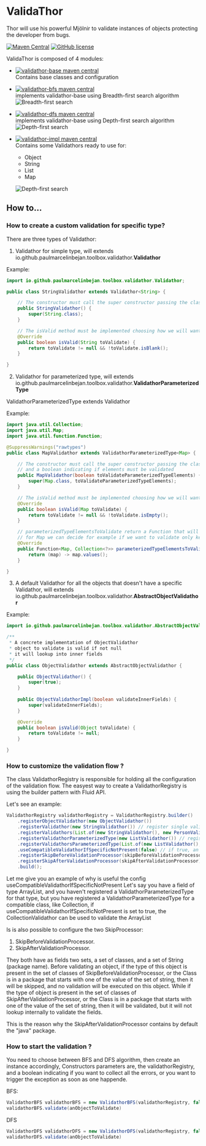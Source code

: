 # ValidaThor
Thor will use his powerful Mjölnir to validate instances of objects protecting the developer from bugs.

[![Maven Central](https://img.shields.io/maven-central/v/io.github.paulmarcelinbejan.toolbox/validathor.svg)](https://central.sonatype.com/artifact/io.github.paulmarcelinbejan.toolbox/validathor)
[![GitHub license](https://img.shields.io/github/license/Naereen/StrapDown.js.svg)](https://github.com/paulmarcelinbejan/ValidaThor/blob/develop/V3/LICENSE)

ValidaThor is composed of 4 modules:
- [![validathor-base maven central](https://img.shields.io/maven-central/v/io.github.paulmarcelinbejan.toolbox/validathor-base?style=for-the-badge&label=validathor-base)](https://central.sonatype.com/artifact/io.github.paulmarcelinbejan.toolbox/validathor-base)<br>
  Contains base classes and configuration
- [![validathor-bfs maven central](https://img.shields.io/maven-central/v/io.github.paulmarcelinbejan.toolbox/validathor-bfs?style=for-the-badge&label=validathor-bfs)](https://central.sonatype.com/artifact/io.github.paulmarcelinbejan.toolbox/validathor-bfs)<br>
  implements validathor-base using Breadth-first search algorithm<br>
  ![Breadth-first search](https://raw.githubusercontent.com/paulmarcelinbejan/ValidaThor/develop/V3/resources/BFS.png)<br>
- [![validathor-dfs maven central](https://img.shields.io/maven-central/v/io.github.paulmarcelinbejan.toolbox/validathor-dfs?style=for-the-badge&label=validathor-dfs)](https://central.sonatype.com/artifact/io.github.paulmarcelinbejan.toolbox/validathor-dfs)<br>
  implements validathor-base using Depth-first search algorithm<br>
  ![Depth-first search](https://raw.githubusercontent.com/paulmarcelinbejan/ValidaThor/develop/V3/resources/DFS.png)<br>
- [![validathor-impl maven central](https://img.shields.io/maven-central/v/io.github.paulmarcelinbejan.toolbox/validathor-impl?style=for-the-badge&label=validathor-impl)](https://central.sonatype.com/artifact/io.github.paulmarcelinbejan.toolbox/validathor-impl)<br>
  Contains some Validathors ready to use for: <br>
  - Object
  - String
  - List
  - Map <br>
  
  ![Depth-first search](https://raw.githubusercontent.com/paulmarcelinbejan/ValidaThor/develop/V3/resources/DFS.png)<br>

## How to...

### How to create a custom validation for specific type?

There are three types of Validathor:

1. Validathor for simple type, will extends io.github.paulmarcelinbejan.toolbox.validathor.<b>Validathor</b>

Example:
```java
import io.github.paulmarcelinbejan.toolbox.validathor.Validathor;

public class StringValidathor extends Validathor<String> {

	// The constructor must call the super constructor passing the class of the type we want to validate
	public StringValidathor() {
		super(String.class);
	}

	// The isValid method must be implemented choosing how we will want to validate that type of object.
	@Override
	public boolean isValid(String toValidate) {
		return toValidate != null && !toValidate.isBlank();
	}

}
```

2. Validathor for parameterized type, will extends io.github.paulmarcelinbejan.toolbox.validathor.<b>ValidathorParameterizedType</b>

ValidathorParameterizedType extends Validathor

Example:
```java
import java.util.Collection;
import java.util.Map;
import java.util.function.Function;

@SuppressWarnings("rawtypes")
public class MapValidathor extends ValidathorParameterizedType<Map> {

	// The constructor must call the super constructor passing the class of the type we want to validate 
	// and a boolean indicating if elements must be validated
	public MapValidathor(boolean toValidateParameterizedTypeElements) {
		super(Map.class, toValidateParameterizedTypeElements);
	}

	// The isValid method must be implemented choosing how we will want to validate that type of object.
	@Override
	public boolean isValid(Map toValidate) {
		return toValidate != null && !toValidate.isEmpty();
	}

	// parameterizedTypeElementsToValidate return a Function that will return a Collection of elements to be validated
	// for Map we can decide for example if we want to validate only keys, only values, or both.
	@Override
	public Function<Map, Collection<?>> parameterizedTypeElementsToValidate() {
		return (map) -> map.values();
	}

}
```

3. A default Validathor for all the objects that doesn't have a specific Validathor, will extends io.github.paulmarcelinbejan.toolbox.validathor.<b>AbstractObjectValidathor</b>

Example:
```java
import io.github.paulmarcelinbejan.toolbox.validathor.AbstractObjectValidathor;

/**
 * A concrete implementation of ObjectValidathor
 * object to validate is valid if not null
 * it will lookup into inner fields
 */
public class ObjectValidathor extends AbstractObjectValidathor {

	public ObjectValidathor() {
		super(true);
	}
	
	public ObjectValidathorImpl(boolean validateInnerFields) {
		super(validateInnerFields);
	}

	@Override
	public boolean isValid(Object toValidate) {
		return toValidate != null;
	}

}
```

### How to customize the validation flow ?

The class ValidathorRegistry is responsible for holding all the configuration of the validation flow.
The easyest way to create a ValidathorRegistry is using the builder pattern with Fluid API.

Let's see an example:

```java
ValidathorRegistry validathorRegistry = ValidathorRegistry.builder()
	.registerObjectValidathor(new ObjectValidathor())
	.registerValidathor(new StringValidathor()) // register single validathor, it can be called multiple times
	.registerValidathors(List.of(new StringValidathor(), new PersonValidathor())) // register multiple validathors 
	.registerValidathorParameterizedType(new ListValidathor()) // register single validathor parameterized type, it can be called multiple times
	.registerValidathorsParameterizedType(List.of(new ListValidathor(), new MapValidathor())) // register multiple validathors of parameterized type
	.useCompatibleValidathorIfSpecificNotPresent(false) // if true, an object can be validated by a compatible Validathor if the specific is not registered.
	.registerSkipBeforeValidationProcessor(skipBeforeValidationProcessor)
	.registerSkipAfterValidationProcessor(skipAfterValidationProcessor)
	.build();
```

Let me give you an example of why is useful the config useCompatibleValidathorIfSpecificNotPresent
Let's say you have a field of type ArrayList, and you haven't registered a ValidathorParameterizedType for that type, but you have registered a ValidathorParameterizedType for a compatible class, like Collection, if useCompatibleValidathorIfSpecificNotPresent is set to true, the CollectionValidathor can be used to validate the ArrayList


Is is also possible to configure the two SkipProcessor:

1. SkipBeforeValidationProcessor.
2. SkipAfterValidationProcessor.

They both have as fields two sets, a set of classes, and a set of String (package name).
Before validating an object, if the type of this object is present in the set of classes of SkipBeforeValidationProcessor, or the Class is in a package that starts with one of the value of the set of string, then it will be skipped, and no validation will be executed on this object.
While if the type of object is present in the set of classes of SkipAfterValidationProcessor, or the Class is in a package that starts with one of the value of the set of string, then it will be validated, but it will not lookup internally to validate the fields.

This is the reason why the SkipAfterValidationProcessor contains by default the "java" package.


### How to start the validation ?

You need to choose between BFS and DFS algorithm, then create an instance accordingly,
Constructors parameters are, the validathorRegistry, and a boolean indicating if you want to collect all the errors, or you want to trigger the exception as soon as one happende.

BFS:
```java
ValidathorBFS validathorBFS = new ValidathorBFS(validathorRegistry, false);
validathorBFS.validate(anObjectToValidate)
```

DFS
```java
ValidathorDFS validathorDFS = new ValidathorDFS(validathorRegistry, false);
validathorDFS.validate(anObjectToValidate)
```
